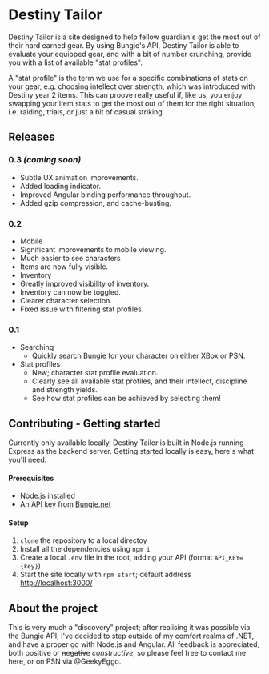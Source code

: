 # Destiny Tailor

Destiny Tailor is a site designed to help fellow guardian's get the most out of their hard earned gear. By using Bungie's API, Destiny Tailor is able to evaluate your equipped gear, and with a bit of number crunching, provide you with a list of available "stat profiles".

A "stat profile" is the term we use for a specific combinations of stats on your gear, e.g. choosing intellect over strength, which was introduced with Destiny year 2 items. This can proove really useful if, like us, you enjoy swapping your item stats to get the most out of them for the right situation, i.e. raiding, trials, or just a bit of casual striking.

## Releases

### 0.3 *(coming soon)*

- Subtle UX animation improvements.
- Added loading indicator.
- Improved Angular binding performance throughout.
- Added gzip compression, and cache-busting.

### 0.2

- Mobile
 - Significant improvements to mobile viewing.
  - Much easier to see characters
  - Items are now fully visible.
- Inventory
 - Greatly improved visibility of inventory.
 - Inventory can now be toggled.
- Clearer character selection.
- Fixed issue with filtering stat profiles.

### 0.1

- Searching
  - Quickly search Bungie for your character on either XBox or PSN.
- Stat profiles
  - New; character stat profile evaluation.
  - Clearly see all available stat profiles, and their intellect, discipline and strength yields.
  - See how stat profiles can be achieved by selecting them!

## Contributing - Getting started

Currently only available locally, Destiny Tailor is built in Node.js running Express as the backend server. Getting started locally is easy, here's what you'll need.

#### Prerequisites
* Node.js installed
* An API key from [Bungie.net](https://www.bungie.net/en/User/API)

#### Setup
1. `clone` the repository to a local directoy
2. Install all the dependencies using `npm i`
3. Create a local `.env` file in the root, adding your API (format `API_KEY={key}`)
4. Start the site locally with `npm start`; default address [http://localhost:3000/](http://localhost:3000/)

## About the project

This is very much a "discovery" project; after realising it was possible via the Bungie API, I've decided to step outside of my comfort realms of .NET, and have a proper go with Node.js and Angular. All feedback is appreciated; both positive or ~~negative~~ *constructive*, so please feel free to contact me here, or on PSN via @GeekyEggo.